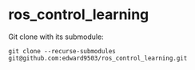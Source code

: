# ros_control_learning

Git clone with its submodule:
```
git clone --recurse-submodules git@github.com:edward9503/ros_control_learning.git 
```
